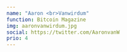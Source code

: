 ```yaml
---
name: "Aaron <br>Vanwirdum"
function: Bitcoin Magazine
img: aaronvanwirdum.jpg
social: https://twitter.com/AaronvanW
prio: 4
---
```

